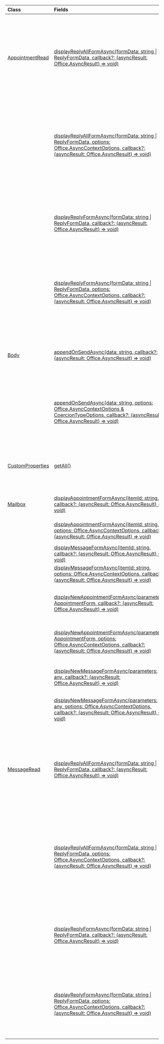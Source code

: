 | Class | Fields | Description |
|:---|:---|:---|
|[AppointmentRead](/javascript/api/outlook/outlook.appointmentread)|[displayReplyAllFormAsync(formData: string \| ReplyFormData, callback?: (asyncResult: Office.AsyncResult<void>) => void)](/javascript/api/outlook/outlook.appointmentread#displayReplyAllFormAsync_formData__callback__asyncResult_)|Displays a reply form that includes either the sender and all recipients of the selected message or the organizer and all attendees of the|
||[displayReplyAllFormAsync(formData: string \| ReplyFormData, options: Office.AsyncContextOptions, callback?: (asyncResult: Office.AsyncResult<void>) => void)](/javascript/api/outlook/outlook.appointmentread#displayReplyAllFormAsync_formData__options__callback__asyncResult_)|Displays a reply form that includes either the sender and all recipients of the selected message or the organizer and all attendees of the|
||[displayReplyFormAsync(formData: string \| ReplyFormData, callback?: (asyncResult: Office.AsyncResult<void>) => void)](/javascript/api/outlook/outlook.appointmentread#displayReplyFormAsync_formData__callback__asyncResult_)|Displays a reply form that includes only the sender of the selected message or the organizer of the selected appointment.|
||[displayReplyFormAsync(formData: string \| ReplyFormData, options: Office.AsyncContextOptions, callback?: (asyncResult: Office.AsyncResult<void>) => void)](/javascript/api/outlook/outlook.appointmentread#displayReplyFormAsync_formData__options__callback__asyncResult_)|Displays a reply form that includes only the sender of the selected message or the organizer of the selected appointment.|
|[Body](/javascript/api/outlook/outlook.body)|[appendOnSendAsync(data: string, callback?: (asyncResult: Office.AsyncResult<void>) => void)](/javascript/api/outlook/outlook.body#appendOnSendAsync_data__callback__asyncResult_)|Appends on send the specified content to the end of the item body, after any signature.|
||[appendOnSendAsync(data: string, options: Office.AsyncContextOptions & CoercionTypeOptions, callback?: (asyncResult: Office.AsyncResult<void>) => void)](/javascript/api/outlook/outlook.body#appendOnSendAsync_data__options__callback__asyncResult_)|Appends on send the specified content to the end of the item body, after any signature.|
|[CustomProperties](/javascript/api/outlook/outlook.customproperties)|[getAll()](/javascript/api/outlook/outlook.customproperties#getAll__)|Returns an object with all custom properties in a collection of name/value pairs.|
|[Mailbox](/javascript/api/outlook/outlook.mailbox)|[displayAppointmentFormAsync(itemId: string, callback?: (asyncResult: Office.AsyncResult<void>) => void)](/javascript/api/outlook/outlook.mailbox#displayAppointmentFormAsync_itemId__callback__asyncResult_)|Displays an existing calendar appointment.|
||[displayAppointmentFormAsync(itemId: string, options: Office.AsyncContextOptions, callback?: (asyncResult: Office.AsyncResult<void>) => void)](/javascript/api/outlook/outlook.mailbox#displayAppointmentFormAsync_itemId__options__callback__asyncResult_)|Displays an existing calendar appointment.|
||[displayMessageFormAsync(itemId: string, callback?: (asyncResult: Office.AsyncResult<void>) => void)](/javascript/api/outlook/outlook.mailbox#displayMessageFormAsync_itemId__callback__asyncResult_)|Displays an existing message.|
||[displayMessageFormAsync(itemId: string, options: Office.AsyncContextOptions, callback?: (asyncResult: Office.AsyncResult<void>) => void)](/javascript/api/outlook/outlook.mailbox#displayMessageFormAsync_itemId__options__callback__asyncResult_)|Displays an existing message.|
||[displayNewAppointmentFormAsync(parameters: AppointmentForm, callback?: (asyncResult: Office.AsyncResult<void>) => void)](/javascript/api/outlook/outlook.mailbox#displayNewAppointmentFormAsync_parameters__callback__asyncResult_)|Displays a form for creating a new calendar appointment.|
||[displayNewAppointmentFormAsync(parameters: AppointmentForm, options: Office.AsyncContextOptions, callback?: (asyncResult: Office.AsyncResult<void>) => void)](/javascript/api/outlook/outlook.mailbox#displayNewAppointmentFormAsync_parameters__options__callback__asyncResult_)|Displays a form for creating a new calendar appointment.|
||[displayNewMessageFormAsync(parameters: any, callback?: (asyncResult: Office.AsyncResult<void>) => void)](/javascript/api/outlook/outlook.mailbox#displayNewMessageFormAsync_parameters__callback__asyncResult_)|Displays a form for creating a new message.|
||[displayNewMessageFormAsync(parameters: any, options: Office.AsyncContextOptions, callback?: (asyncResult: Office.AsyncResult<void>) => void)](/javascript/api/outlook/outlook.mailbox#displayNewMessageFormAsync_parameters__options__callback__asyncResult_)|Displays a form for creating a new message.|
|[MessageRead](/javascript/api/outlook/outlook.messageread)|[displayReplyAllFormAsync(formData: string \| ReplyFormData, callback?: (asyncResult: Office.AsyncResult<void>) => void)](/javascript/api/outlook/outlook.messageread#displayReplyAllFormAsync_formData__callback__asyncResult_)|Displays a reply form that includes either the sender and all recipients of the selected message or the organizer and all attendees of the|
||[displayReplyAllFormAsync(formData: string \| ReplyFormData, options: Office.AsyncContextOptions, callback?: (asyncResult: Office.AsyncResult<void>) => void)](/javascript/api/outlook/outlook.messageread#displayReplyAllFormAsync_formData__options__callback__asyncResult_)|Displays a reply form that includes either the sender and all recipients of the selected message or the organizer and all attendees of the|
||[displayReplyFormAsync(formData: string \| ReplyFormData, callback?: (asyncResult: Office.AsyncResult<void>) => void)](/javascript/api/outlook/outlook.messageread#displayReplyFormAsync_formData__callback__asyncResult_)|Displays a reply form that includes only the sender of the selected message or the organizer of the selected appointment.|
||[displayReplyFormAsync(formData: string \| ReplyFormData, options: Office.AsyncContextOptions, callback?: (asyncResult: Office.AsyncResult<void>) => void)](/javascript/api/outlook/outlook.messageread#displayReplyFormAsync_formData__options__callback__asyncResult_)|Displays a reply form that includes only the sender of the selected message or the organizer of the selected appointment.|
